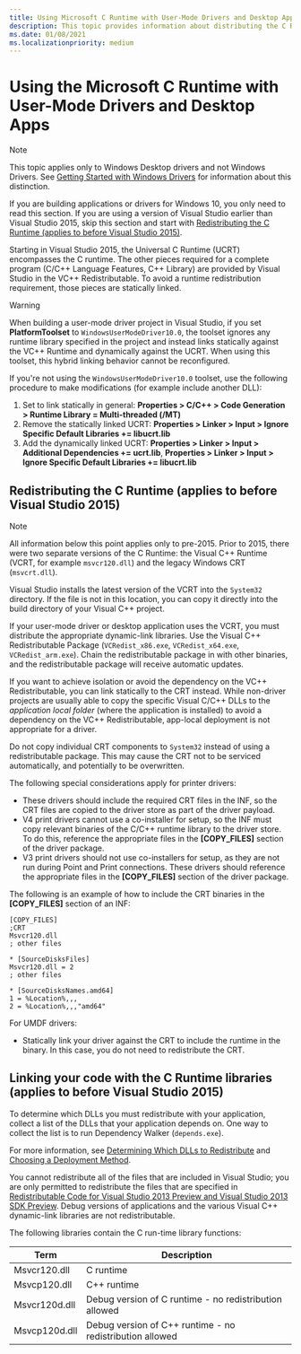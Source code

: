```yaml
---
title: Using Microsoft C Runtime with User-Mode Drivers and Desktop Apps
description: This topic provides information about distributing the C Runtime Libraries with applications and drivers for Windows 8 and Windows 8.1.
ms.date: 01/08/2021
ms.localizationpriority: medium
---
```


# Using the Microsoft C Runtime with User-Mode Drivers and Desktop Apps

> [!NOTE]
> This topic applies only to Windows Desktop drivers and not Windows Drivers. See [Getting Started with Windows Drivers](getting-started-with-windows-drivers.md) for information about this distinction.

If you are building applications or drivers for Windows 10, you only need to read this section. If you are using a version of Visual Studio earlier than Visual Studio 2015, skip this section and start with [Redistributing the C Runtime (applies to before Visual Studio 2015)](#redistributing-the-c-runtime-applies-to-before-visual-studio-2015).

Starting in Visual Studio 2015, the Universal C Runtime (UCRT) encompasses the C runtime. The other pieces required for a complete program (C/C++ Language Features, C++ Library) are provided by Visual Studio in the VC++ Redistributable. To avoid a runtime redistribution requirement, those pieces are statically linked.

> [!WARNING]
> When building a user-mode driver project in Visual Studio, if you set **PlatformToolset**  to `WindowsUserModeDriver10.0`, the toolset ignores any runtime library specified in the project and instead links statically against the VC++ Runtime and dynamically against the UCRT.  When using this toolset, this hybrid linking behavior cannot be reconfigured.

If you're not using the `WindowsUserModeDriver10.0` toolset, use the following procedure to make modifications (for example include another DLL):

1. Set to link statically in general: **Properties > C/C++ > Code Generation > Runtime Library = Multi-threaded (/MT)**
2. Remove the statically linked UCRT: **Properties > Linker > Input > Ignore Specific Default Libraries += libucrt.lib**
3. Add the dynamically linked UCRT: **Properties > Linker > Input > Additional Dependencies += ucrt.lib**, **Properties > Linker > Input > Ignore Specific Default Libraries += libucrt.lib**

## Redistributing the C Runtime (applies to before Visual Studio 2015)

> [!NOTE]
> All information below this point applies only to pre-2015. Prior to 2015, there were two separate versions of the C Runtime: the Visual C++ Runtime (VCRT, for example `msvcr120.dll`) and the legacy Windows CRT (`msvcrt.dll`).  

Visual Studio installs the latest version of the VCRT into the `System32` directory. If the file is not in this location, you can copy it directly into the build directory of your Visual C++ project.

If your user-mode driver or desktop application uses the VCRT, you must distribute the appropriate dynamic-link libraries. Use the Visual C++ Redistributable Package (`VCRedist_x86.exe`, `VCRedist_x64.exe`, `VCRedist_arm.exe`). Chain the redistributable package in with other binaries, and the redistributable package will receive automatic updates.

If you want to achieve isolation or avoid the dependency on the VC++ Redistributable, you can link statically to the CRT instead. 
While non-driver projects are usually able to copy the specific Visual C/C++ DLLs to the *application local folder* (where the application is installed) to avoid a dependency on the VC++ Redistributable, app-local deployment is not appropriate for a driver.

Do not copy individual CRT components to `System32` instead of using a redistributable package. This may cause the CRT not to be serviced automatically, and potentially to be overwritten.

The following special considerations apply for printer drivers:

-   These drivers should include the required CRT files in the INF, so the CRT files are copied to the driver store as part of the driver payload.
-   V4 print drivers cannot use a co-installer for setup, so the INF must copy relevant binaries of the C/C++ runtime library to the driver store. To do this, reference the appropriate files in the **\[COPY\_FILES\]** section of the driver package.
-   V3 print drivers should not use co-installers for setup, as they are not run during Point and Print connections. These drivers should reference the appropriate files in the **\[COPY\_FILES\]** section of the driver package.

The following is an example of how to include the CRT binaries in the **\[COPY\_FILES\]** section of an INF:

```inf
[COPY_FILES]
;CRT
Msvcr120.dll
; other files

* [SourceDisksFiles]
Msvcr120.dll = 2 
; other files

* [SourceDisksNames.amd64]
1 = %Location%,,,
2 = %Location%,,,"amd64"
```

For UMDF drivers:

-   Statically link your driver against the CRT to include the runtime in the binary. In this case, you do not need to redistribute the CRT.

## Linking your code with the C Runtime libraries (applies to before Visual Studio 2015)

To determine which DLLs you must redistribute with your application, collect a list of the DLLs that your application depends on. One way to collect the list is to run Dependency Walker (`depends.exe`).

For more information, see [Determining Which DLLs to Redistribute](/previous-versions/visualstudio/visual-studio-2013/8kche8ah(v=vs.120)) and [Choosing a Deployment Method](/previous-versions/visualstudio/visual-studio-2013/ms235316(v=vs.120)).

You cannot redistribute all of the files that are included in Visual Studio; you are only permitted to redistribute the files that are specified in [Redistributable Code for Visual Studio 2013 Preview and Visual Studio 2013 SDK Preview](https://go.microsoft.com/fwlink/p/?linkid=320999). Debug versions of applications and the various Visual C++ dynamic-link libraries are not redistributable.

The following libraries contain the C run-time library functions:

|Term|Description|
|--- |--- |
|Msvcr120.dll|C runtime|
|Msvcp120.dll|C++ runtime|
|Msvcr120d.dll|Debug version of C runtime - no redistribution allowed|
|Msvcp120d.dll|Debug version of C++ runtime - no redistribution allowed|

